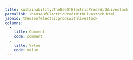 ```yaml
---
title: sustainability:TheUseOfElectricProdsWithLivestock
permalink: TheUseOfElectricProdsWithLivestock.html
jsonid: theuseofelectricprodswithlivestock
columns:
  - 
    title: Comment
    code: comment
  - 
    title: Value
    code: value
---
```

